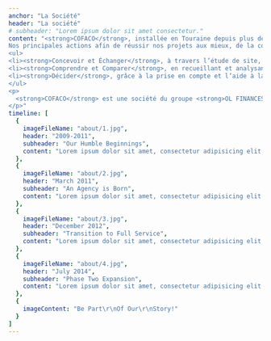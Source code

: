 ```yaml
---
anchor: "La Société"
header: "La société"
# subheader: "Lorem ipsum dolor sit amet consectetur."
content: "<strong>COFACO</strong>, installée en Touraine depuis plus de 10 ans, est un bureau d’études et d’ingénierie de la construction T.C.E. (Tous Corps d’Etat) et aménagement extérieur, assurant des missions de Maîtrise d’œuvre dans le domaine du bâtiment.</br></br>
Nos principales actions afin de réussir nos projets aux mieux, de la conception à la réalisation, sont : 
<ul>
<li><strong>Concevoir et Échanger</strong>, à travers l’étude de site, l’analyse de projet ainsi que les échanges avec les maîtres d’ouvrages et les différents partenaires.</li>
<li><strong>Comprendre et Comparer</strong>, en recueillant et analysant les dossiers, par la réalisation des différentes phases d’un projet et la réalisation d’une estimation.</li>
<li><strong>Décider</strong>, grâce à la prise en compte et l’aide à la décision finale, la réalisation des plans et des notices techniques, la conception du dossier d’appel d’offres, la direction de chantier et la réception de chantier.</li>
</ul>
<p>
  <strong>COFACO</strong> est une société du groupe <strong>OL FINANCES</strong> qui regroupe <a href=\"http://icec-construction.fr/\" data-type=\"URL\" data-id=\"http://icec-construction.fr/\">ICEC CONSTRUCTION</a> – Contractant général – et <a href=\"http://www.inevia.pro\" data-type=\"URL\" data-id=\"www.inevia.pro\">INEVIA</a> – Bureau d’études Voiries Réseaux Divers.
</p>"
timeline: [
  {
    imageFileName: "about/1.jpg",
    header: "2009-2011",
    subheader: "Our Humble Beginnings",
    content: "Lorem ipsum dolor sit amet, consectetur adipisicing elit. Minima maxime quam architecto quo inventore harum ex magni, dicta impedit."
  },
  {
    imageFileName: "about/2.jpg",
    header: "March 2011",
    subheader: "An Agency is Born",
    content: "Lorem ipsum dolor sit amet, consectetur adipisicing elit. Minima maxime quam architecto quo inventore harum ex magni, dicta impedit."
  },
  {
    imageFileName: "about/3.jpg",
    header: "December 2012",
    subheader: "Transition to Full Service",
    content: "Lorem ipsum dolor sit amet, consectetur adipisicing elit. Minima maxime quam architecto quo inventore harum ex magni, dicta impedit."
  },
  {
    imageFileName: "about/4.jpg",
    header: "July 2014",
    subheader: "Phase Two Expansion",
    content: "Lorem ipsum dolor sit amet, consectetur adipisicing elit. Minima maxime quam architecto quo inventore harum ex magni, dicta impedit."
  },
  {
    imageContent: "Be Part\r\nOf Our\r\nStory!"
  }
]
---
```

